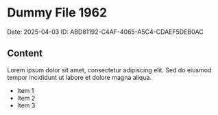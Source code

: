 # Dummy File 1962

Date: 2025-04-03
ID: ABD81192-C4AF-4065-A5C4-CDAEF5DEB0AC

## Content

Lorem ipsum dolor sit amet, consectetur adipiscing elit.
Sed do eiusmod tempor incididunt ut labore et dolore magna aliqua.

* Item 1
* Item 2
* Item 3

